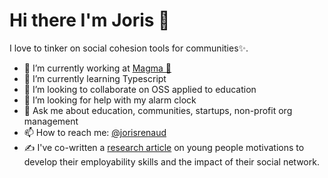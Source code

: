 # Hi there I'm Joris 👋

I love to tinker on social cohesion tools for communities✨.

- 🔭  I’m currently working at [Magma 🌋](https://magma.app)
- 🌱  I’m currently learning Typescript
- 👯  I’m looking to collaborate on OSS applied to education
- 🤔  I’m looking for help with my alarm clock 
- 💬  Ask me about education, communities, startups, non-profit org management
- 📫  How to reach me: [@jorisrenaud](https://twitter.com/jorisrenaud)
- ✍️   I've co-written a [research article](https://www.cairn.info/revue-management-et-avenir-2013-8-page-103.htm?ref=doi) on young people motivations to develop their employability skills and the impact of their social network.
